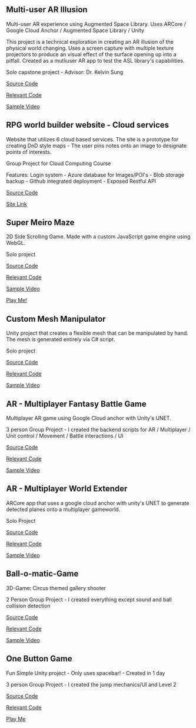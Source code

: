 ## Multi-user AR Illusion

Multi-user AR experience using Augmented Space Library. 
Uses ARCore / Google Cloud Anchor / Augmented Space Library / Unity

This project is a technical exploration in creating an AR illusion of the physical world changing. Uses a screen capture with multiple texture projectors to produce an visual effect of the surface opening up into a pitfall. Created as a mutliuser AR app to test the ASL library's capabilities.  

Solo capstone project - Advisor: Dr. Kelvin Sung

[Source Code](https://github.com/Mousytongue/AR_Illusion)

[Relevant Code](https://github.com/Mousytongue/AR_Illusion/tree/master/ASL/Assets/UserFiles/Scripts)

[Sample Video](https://youtu.be/YOwOe_MMLRk)

## RPG world builder website - Cloud services

Website that utilizes 6 cloud based services. The site is a prototype for creating DnD style maps - The user pins notes onto an image to designate points of interests.

Group Project for Cloud Computing Course

Features: Login system - Azure database for Images/POI's - Blob storage backup - Github integrated deployment - Exposed Restful API

[Source Code](https://github.com/Mousytongue/Cloud-RpgWorldBuilderWebsite/tree/master)

[Site Link](https://rpgworldbuilder.azurewebsites.net/)

## Super Meiro Maze

2D Side Scrolling Game. Made with a custom JavaScript game engine using WebGL. 

Solo project

[Source Code](https://github.com/Mousytongue/SuperMeiroMaze)

[Relevant Code](https://github.com/Mousytongue/SuperMeiroMaze/tree/master/public_html/src/MyGame)

[Sample Video](https://www.youtube.com/watch?v=f_DnF3G7ec8)

[Play Me!](https://mousytongue.github.io/)

## Custom Mesh Manipulator

Unity project that creates a flexible mesh that can be manipulated by hand. The mesh is generated entirely via C# script.

Solo project

[Source Code](https://github.com/Mousytongue/MeshEditor/tree/master)

[Relevant Code](https://github.com/Mousytongue/MeshEditor/tree/master/CustomMeshEditor/Assets/Source/UI%20Support)

[Sample Video](https://ttprivatenew.s3.amazonaws.com/pulse/jacoblefeat-hotmail/attachments/10854185/Mesh+Editor+Sample.mp4)

## AR - Multiplayer Fantasy Battle Game

Multiplayer AR game using Google Cloud anchor with Unity's UNET.

3 person Group Project - I created the backend scripts for AR / Multiplayer / Unit control / Movement / Battle interactions / UI

[Source Code](https://github.com/Mousytongue/AR-CollabWorldExtender)

[Relevant Code](https://github.com/Mousytongue/AR-CollabWorldExtender/tree/master/TestAR1/Assets/UserFiles/Scripts)

[Sample Video](https://jacoblefeat-hotmail.tinytake.com/tt/MzU5MjQxMl8xMDg1NDQ2Ng)

## AR - Multiplayer World Extender

ARCore app that uses a google cloud anchor with unity's UNET to generate detected planes onto a multiplayer gameworld.

Solo Project

[Source Code](https://github.com/TSampson92/ARFantasyBattleSimFinal)

[Relevant Code](https://github.com/TSampson92/ARFantasyBattleSimFinal/tree/master/AR%20Battle%20Simulator/Assets/ARFantasy/Scripts)

[Sample Video](https://jacoblefeat-hotmail.tinytake.com/tt/MzU5MjM5N18xMDg1NDM2MA)

## Ball-o-matic-Game

3D-Game: Circus themed gallery shooter

2 Person Group Project - I created everything except sound and ball collision detection

[Source Code](https://github.com/Mousytongue/Ball-o-matic-Game)

[Relevant Code](https://github.com/Mousytongue/Ball-o-matic-Game/tree/master/Ball-Sacomatic/Assets/Resources/Scripts/Behaviour%20Scripts)

[Sample Video](https://www.youtube.com/watch?v=oKZRHxY38pM)

## One Button Game

Fun Simple Unity project - Only uses spacebar! - Created in 1 day

3 person Group Project - I created the jump mechanics/UI and Level 2

[Source Code](https://github.com/Mousytongue/OneButtonGame)

[Relevant Code](https://github.com/Mousytongue/OneButtonGame/tree/master/Betum13/Assets)

[Play Me]()
